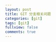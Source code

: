 ```yaml
---
layout: post
title: GIT 分支相关问题
categories: [git]
tags: [git]
fullview: false
comments: true
---
```



